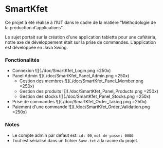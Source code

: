 # SmartKfet

Ce projet à été réalisé à l'IUT dans le cadre de la matière "Méthodologie de la production d'applications".

Le sujet portait sur la création d'une application tablette pour une cafétéria, notre axe de développement était sur la prise de commandes.
L'application est développée en Java Swing.

### Fonctionalités

* Connexion
![](./doc/SmartKfet_Login.png =250x)
* Panel Admin
![](./doc/SmartKfet_Panel_Admin.png =250x)
    * Gestion des membres
    ![](./doc/SmartKfet_Panel_Member.png =250x)
    * Gestion des produits
    ![](./doc/SmartKfet_Panel_Products.png =250x)
    * Gestion des stocks
    ![](./doc/SmartKfet_Panel_Stocks.png =250x)
* Prise de commandes
![](./doc/SmartKfet_Order_Taking.png =250x)
* Paiement d'une commande
![](./doc/SmartKfet_Order_Validation.png =250x)

### Notes

* Le compte admin par défaut est: ``id: 00``, ``mot de passe: 0000``
* Tout est sérialisé dans un fichier ```Save.txt``` à la racine du projet.